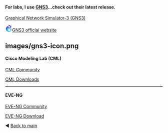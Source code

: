 #### For labs, I use [GNS3](https://github.com/GNS3/gns3-gui/releases?q=2.2.&expanded=true)...check out their latest release.

[Graphical Network Simulator-3 (GNS3)](https://github.com/GNS3)

![icon](https://github.com/tech-zero/assets/blob/main/images/gns3-icon2.png)[GNS3 official website](https://gns3.com)

images/gns3-icon.png
---

#### Cisco Modeling Lab (CML)

[CML Community](https://github.com/CiscoDevNet/cml-community.git)

[CML Downloads](https://learningnetworkstore.cisco.com/cisco-modeling-labs-personal)

---

#### EVE-NG

[EVE-NG Community](https://www.eve-ng.net/forum/)

[EVE-NG Download](https://www.eve-ng.net/index.php/download/)

◀️ [Back to main](../)
